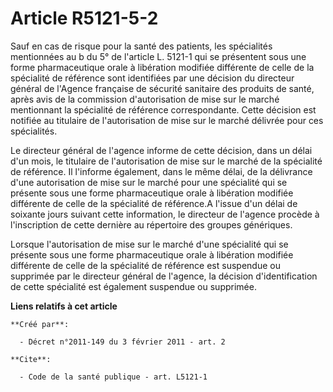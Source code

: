 # Article R5121-5-2

Sauf en cas de risque pour la santé des patients, les spécialités mentionnées au b du 5° de l'article L. 5121-1 qui se
présentent sous une forme pharmaceutique orale à libération modifiée différente de celle de la spécialité de référence sont
identifiées par une décision du directeur général de l'Agence française de sécurité sanitaire des produits de santé, après
avis de la commission d'autorisation de mise sur le marché mentionnant la spécialité de référence correspondante. Cette
décision est notifiée au titulaire de l'autorisation de mise sur le marché délivrée pour ces spécialités. 

Le directeur général de l'agence informe de cette décision, dans un délai d'un mois, le titulaire de l'autorisation de mise
sur le marché de la spécialité de référence. Il l'informe également, dans le même délai, de la délivrance d'une autorisation
de mise sur le marché pour une spécialité qui se présente sous une forme pharmaceutique orale à libération modifiée
différente de celle de la spécialité de référence.A l'issue d'un délai de soixante jours suivant cette information, le
directeur de l'agence procède à l'inscription de cette dernière au répertoire des groupes génériques. 

Lorsque l'autorisation de mise sur le marché d'une spécialité qui se présente sous une forme pharmaceutique orale à
libération modifiée différente de celle de la spécialité de référence est suspendue ou supprimée par le directeur général de
l'agence, la décision d'identification de cette spécialité est également suspendue ou supprimée.

**Liens relatifs à cet article**

	**Créé par**:

	  - Décret n°2011-149 du 3 février 2011 - art. 2

	**Cite**:

	  - Code de la santé publique - art. L5121-1
